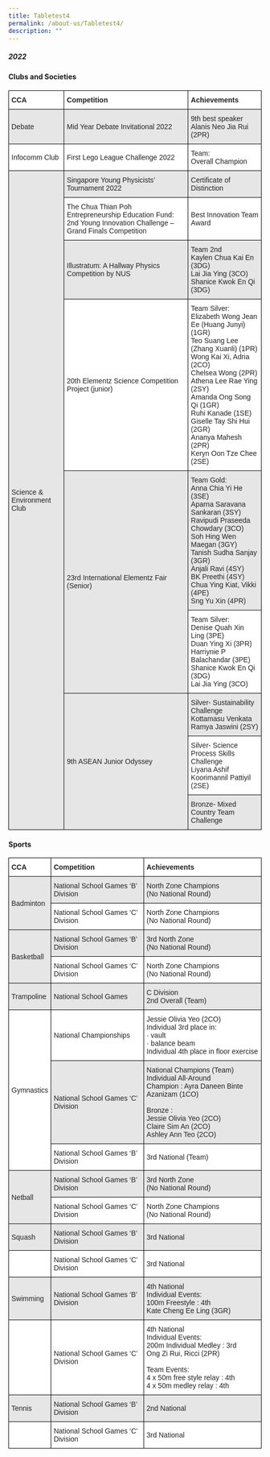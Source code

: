 ```yaml
---
title: Tabletest4
permalink: /about-us/Tabletest4/
description: ""
---
```

##### 2022

#### Clubs and Societies

<style type="text/css">
.tg  {border-collapse:collapse;border-spacing:0;}
.tg td{border-color:black;border-style:solid;border-width:1px;font-family:Arial, sans-serif;font-size:14px;
  overflow:hidden;padding:10px 5px;word-break:normal;}
.tg th{border-color:black;border-style:solid;border-width:1px;font-family:Arial, sans-serif;font-size:14px;
  font-weight:normal;overflow:hidden;padding:10px 5px;word-break:normal;}
.tg .tg-l2bf{background-color:#FFF;color:#222;font-weight:bold;text-align:left;vertical-align:top}
.tg .tg-h5mn{background-color:#E6E6E6;color:#222;text-align:left;vertical-align:middle}
.tg .tg-1ppo{background-color:#FFF;color:#222;text-align:left;vertical-align:middle}
</style>
<table class="tg">
<thead>
  <tr>
    <th class="tg-l2bf"><span style="font-weight:700">CCA </span></th>
    <th class="tg-l2bf"><span style="font-weight:700">Competition </span></th>
    <th class="tg-l2bf"><span style="font-weight:700">Achievements</span></th>
  </tr>
</thead>
<tbody>
  <tr>
    <td class="tg-h5mn">Debate</td>
    <td class="tg-h5mn">Mid Year Debate Invitational 2022</td>
    <td class="tg-h5mn">9th best speaker<br><span style="font-weight:inherit">Alanis Neo Jia Rui (2PR)</span></td>
  </tr>
  <tr>
    <td class="tg-1ppo">Infocomm Club</td>
    <td class="tg-1ppo">First Lego League Challenge 2022</td>
    <td class="tg-1ppo">Team:<br>Overall Champion</td>
  </tr>
  <tr>
    <td class="tg-h5mn" rowspan="9">Science &amp; Environment Club</td>
    <td class="tg-h5mn">Singapore Young Physicists’ Tournament 2022</td>
    <td class="tg-h5mn">Certificate of Distinction</td>
  </tr>
  <tr>
    <td class="tg-1ppo">The Chua Thian Poh Entrepreneurship Education Fund: 2nd Young Innovation Challenge – Grand Finals Competition</td>
    <td class="tg-1ppo">Best Innovation Team Award</td>
  </tr>
  <tr>
    <td class="tg-h5mn">Illustratum: A Hallway Physics Competition by NUS</td>
    <td class="tg-h5mn">Team 2nd<br><span style="font-weight:inherit">Kaylen  Chua Kai En (3DG)</span><br>Lai Jia  Ying (3CO)<br><span style="font-weight:inherit">Shanice Kwok En Qi (3DG)</span></td>
  </tr>
  <tr>
    <td class="tg-1ppo">20th Elementz Science Competition Project (junior)</td>
    <td class="tg-1ppo">Team Silver:<br>Elizabeth Wong Jean Ee (Huang Junyi) (1GR)<br>Teo Suang Lee (Zhang Xuanli) (1PR)<br>Wong Kai Xi, Adria (2CO)<br>Chelsea Wong (2PR)<br>Athena Lee Rae Ying (2SY)<br>Amanda Ong Song Qi (1GR)<br>Ruhi Kanade (1SE)<br>Giselle Tay Shi Hui (2GR)<br>Ananya Mahesh (2PR)<br>Keryn Oon Tze Chee (2SE)</td>
  </tr>
  <tr>
    <td class="tg-h5mn" rowspan="2">23rd International Elementz Fair (Senior)</td>
    <td class="tg-h5mn">Team Gold:<br>Anna Chia Yi He (3SE)<br>Aparna Saravana Sankaran (3SY)<br>Ravipudi Praseeda Chowdary (3CO)<br>Soh Hing Wen Maegan (3GY)<br>Tanish Sudha Sanjay (3GR)<br>Anjali Ravi (4SY)<br>BK Preethi (4SY)<br>Chua Ying Kiat, Vikki (4PE)<br><span style="font-weight:inherit">Sng Yu Xin (4PR)</span></td>
  </tr>
  <tr>
    <td class="tg-1ppo">Team Silver:<br>Denise Quah Xin Ling (3PE)<br>Duan Ying Xi (3PR)<br>Harriynie P Balachandar (3PE)<br>Shanice Kwok En Qi (3DG)<br>Lai Jia Ying (3CO)</td>
  </tr>
  <tr>
    <td class="tg-h5mn" rowspan="3">9th ASEAN Junior Odyssey</td>
    <td class="tg-h5mn">Silver- Sustainability Challenge<br>Kottamasu Venkata Ramya Jaswini (2SY)</td>
  </tr>
  <tr>
    <td class="tg-1ppo">Silver- Science Process Skills Challenge<br>Liyana Ashif Koorimannil Pattiyil (2SE)</td>
  </tr>
  <tr>
    <td class="tg-h5mn">Bronze- Mixed Country Team Challenge</td>
  </tr>
</tbody>
</table>

#### Sports

<style type="text/css">
.tg  {border-collapse:collapse;border-spacing:0;}
.tg td{border-color:black;border-style:solid;border-width:1px;font-family:Arial, sans-serif;font-size:14px;
  overflow:hidden;padding:10px 5px;word-break:normal;}
.tg th{border-color:black;border-style:solid;border-width:1px;font-family:Arial, sans-serif;font-size:14px;
  font-weight:normal;overflow:hidden;padding:10px 5px;word-break:normal;}
.tg .tg-l2bf{background-color:#FFF;color:#222;font-weight:bold;text-align:left;vertical-align:top}
.tg .tg-h5mn{background-color:#E6E6E6;color:#222;text-align:left;vertical-align:middle}
.tg .tg-1ppo{background-color:#FFF;color:#222;text-align:left;vertical-align:middle}
</style>
<table class="tg">
<thead>
  <tr>
    <th class="tg-l2bf"><span style="font-weight:700">CCA</span></th>
    <th class="tg-l2bf"><span style="font-weight:700">Competition</span></th>
    <th class="tg-l2bf"><span style="font-weight:700">Achievements</span></th>
  </tr>
</thead>
<tbody>
  <tr>
    <td class="tg-h5mn" rowspan="2">Badminton</td>
    <td class="tg-h5mn">National School Games ‘B’ Division</td>
    <td class="tg-h5mn">North Zone Champions<br>(No National Round)</td>
  </tr>
  <tr>
    <td class="tg-1ppo">National School Games ‘C’ Division</td>
    <td class="tg-1ppo">North Zone Champions<br>(No National Round)</td>
  </tr>
  <tr>
    <td class="tg-h5mn" rowspan="2">Basketball</td>
    <td class="tg-h5mn">National School Games ‘B’ Division</td>
    <td class="tg-h5mn">3rd  North Zone<br>(No National Round)</td>
  </tr>
  <tr>
    <td class="tg-1ppo">National School Games ‘C’ Division</td>
    <td class="tg-1ppo">North Zone Champions<br>(No National Round)</td>
  </tr>
  <tr>
    <td class="tg-h5mn">Trampoline</td>
    <td class="tg-h5mn">National School Games</td>
    <td class="tg-h5mn">C Division<br>2nd Overall (Team)</td>
  </tr>
  <tr>
    <td class="tg-1ppo" rowspan="3">Gymnastics</td>
    <td class="tg-1ppo">National Championships</td>
    <td class="tg-1ppo">Jessie Olivia Yeo (2CO)<br>Individual 3rd place in:<br>·       vault<br>·       balance beam<br>Individual 4th place in floor exercise</td>
  </tr>
  <tr>
    <td class="tg-h5mn">National School Games  ‘C’ Division</td>
    <td class="tg-h5mn">National Champions (Team)<br>Individual All-Around<br>Champion : Ayra Daneen Binte Azanizam (1CO)<br><br>Bronze :<br>Jessie Olivia Yeo (2CO)<br>Claire Sim An (2CO)<br>Ashley Ann Teo (2CO)</td>
  </tr>
  <tr>
    <td class="tg-1ppo">National School Games ‘B’ Division</td>
    <td class="tg-1ppo">3rd National (Team)</td>
  </tr>
  <tr>
    <td class="tg-h5mn" rowspan="2">Netball</td>
    <td class="tg-h5mn">National School Games ‘B’ Division</td>
    <td class="tg-h5mn">3rd  North Zone<br>(No National Round)</td>
  </tr>
  <tr>
    <td class="tg-1ppo">National School Games ‘C’ Division</td>
    <td class="tg-1ppo">North Zone Champions<br>(No National Round)</td>
  </tr>
  <tr>
    <td class="tg-h5mn">Squash</td>
    <td class="tg-h5mn">National School Games ‘B’ Division</td>
    <td class="tg-h5mn">3rd  National</td>
  </tr>
  <tr>
    <td class="tg-1ppo"></td>
    <td class="tg-1ppo">National School Games ‘C’ Division</td>
    <td class="tg-1ppo">3rd National</td>
  </tr>
  <tr>
    <td class="tg-h5mn">Swimming</td>
    <td class="tg-h5mn">National School Games ‘B’ Division</td>
    <td class="tg-h5mn">4th National<br>Individual Events:<br>100m Freestyle :  4th<br>Kate Cheng Ee Ling (3GR)</td>
  </tr>
  <tr>
    <td class="tg-1ppo"></td>
    <td class="tg-1ppo">National School Games ‘C’ Division</td>
    <td class="tg-1ppo">4th National<br>Individual Events:<br>200m Individual Medley :  3rd<br>Ong Zi Rui, Ricci  (2PR)<br><br>Team Events:<br>4 x 50m free style relay : 4th<br>4 x 50m medley relay : 4th</td>
  </tr>
  <tr>
    <td class="tg-h5mn">Tennis</td>
    <td class="tg-h5mn">National School Games ‘B’ Division</td>
    <td class="tg-h5mn">2nd  National</td>
  </tr>
  <tr>
    <td class="tg-1ppo"></td>
    <td class="tg-1ppo">National School Games ‘C’ Division</td>
    <td class="tg-1ppo">3rd National</td>
  </tr>
</tbody>
</table>